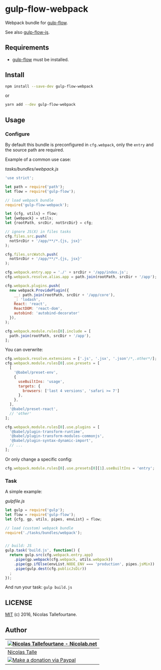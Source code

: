 # gulp-flow-webpack

Webpack bundle for [gulp-flow](https://github.com/gulp-flow/gulp-flow).

See also [gulp-flow-js](https://github.com/gulp-flow/gulp-flow-js).


## Requirements

* [gulp-flow](https://github.com/gulp-flow/gulp-flow) must be installed.


## Install

```sh
npm install --save-dev gulp-flow-webpack
```

or

```sh
yarn add --dev gulp-flow-webpack
```

## Usage

### Configure

By default this bundle is preconfigured in `cfg.webpack`, only the `entry` and the source path are required.

Example of a common use case:

_tasks/bundles/webpack.js_
```js
'use strict';

let path = require('path');
let flow = require('gulp-flow');

// load webpack bundle
require('gulp-flow-webpack');

let {cfg, utils} = flow;
let {webpack} = utils;
let {rootPath, srcDir, notSrcDir} = cfg;

// ignore JS(X) in files tasks
cfg.files.src.push(
  notSrcDir + '/app/**/*.{js, jsx}'
);

cfg.files.srcWatch.push(
  notSrcDir + '/app/**/*.{js, jsx}'
);

cfg.webpack.entry.app = './' + srcDir + '/app/index.js';
cfg.webpack.resolve.alias.app = path.join(rootPath, srcDir + '/app');

cfg.webpack.plugins.push(
  new webpack.ProvidePlugin({
    __: path.join(rootPath, srcDir + '/app/core'),
    _: 'lodash',
    React: 'react',
    ReactDOM: 'react-dom',
    autobind: 'autobind-decorator'
  }),
);

cfg.webpack.module.rules[0].include = [
  path.join(rootPath, srcDir + '/app'),
];
```

You can overwrite:

```js
cfg.webpack.resolve.extensions = ['.js', '.jsx', '.json'/*,.other*/];
cfg.webpack.module.rules[0].use.presets = [
  [
    '@babel/preset-env',
    {
      useBuiltIns: 'usage',
      targets: {
        browsers: ['last 4 versions', 'safari >= 7']
      },
    },
  ],
  '@babel/preset-react',
  // 'other'
];

cfg.webpack.module.rules[0].use.plugins = [
  '@babel/plugin-transform-runtime',
  '@babel/plugin-transform-modules-commonjs',
  '@babel/plugin-syntax-dynamic-import',
  // ...
];
```

Or only change a specific config:

```js
cfg.webpack.module.rules[0].use.presets[0][1].useBuiltIns = 'entry';
```

### Task

A simple example:

_gulpfile.js_
```js
let gulp = require('gulp');
let flow = require('gulp-flow');
let {cfg, gp, utils, pipes, envList} = flow;

// load (custom) webpack bundle
require('./tasks/bundles/webpack');


// build: JS
gulp.task('build.js', function() {
  return gulp.src(cfg.webpack.entry.app)
    .pipe(gp.webpack(cfg.webpack, utils.webpack))
    .pipe(gp.ifElse(envList.NODE_ENV === 'production', pipes.jsMin))
    .pipe(gulp.dest(cfg.publicJsDir))
  ;
});
```

And run your task: `gulp build.js`


## LICENSE

[MIT](https://github.com/gulp-flow/gulp-flow-webpack/blob/master/LICENSE) (c) 2016, Nicolas Tallefourtane.


## Author

| [![Nicolas Tallefourtane - Nicolab.net](https://www.gravatar.com/avatar/d7dd0f4769f3aa48a3ecb308f0b457fc?s=64)](https://nicolab.net) |
|---|
| [Nicolas Talle](https://nicolab.net) |
| [![Make a donation via Paypal](https://www.paypalobjects.com/en_US/i/btn/btn_donate_SM.gif)](https://www.paypal.com/cgi-bin/webscr?cmd=_s-xclick&hosted_button_id=PGRH4ZXP36GUC) |